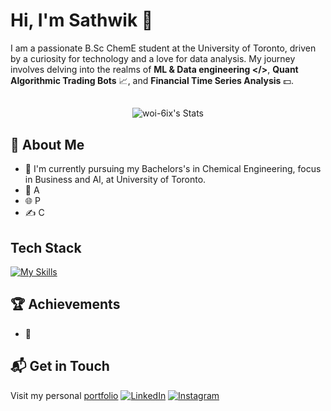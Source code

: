 # Hi, I'm Sathwik 👋

I am a passionate B.Sc ChemE student at the University of Toronto, driven by a curiosity for technology and a love for data analysis. My journey involves delving into the realms of **ML & Data engineering </>**, **Quant Algorithmic Trading Bots** 📈, and **Financial Time Series Analysis** 💵.

##
<div align="center">
  
  ![woi-6ix's Stats](https://github-readme-stats.vercel.app/api?username=woi-6ix&theme=midnight-purple&show_icons=true&hide_border=true&count_private=true)

</div>

## 🚀 About Me

- 🔭 I'm currently pursuing my Bachelors's in Chemical Engineering, focus in Business and AI, at University of Toronto.
- 📝 A
- 🌐 P
- ✍️ C

## Tech Stack
[![My Skills](https://skillicons.dev/icons?i=py,pytorch,r,scala,sklearn,selenium,tensorflow,vscode,flask,html)](https://skillicons.dev)

 ## 🏆 Achievements
- 🌟 

## 📬 Get in Touch
Visit my personal [portfolio](https://jxs-personal.carrd.co/)
[![LinkedIn](https://skillicons.dev/icons?i=linkedin)](https://www.linkedin.com/in/satya-sathwik-juttada-6ix/) [![Instagram](https://skillicons.dev/icons?i=instagram)](https://instagram.com/sathwikj.8)
